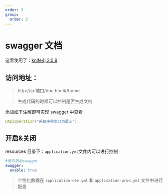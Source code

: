 ```yaml
---
order: 3
group:
  order: 2
---
```


# swagger 文档

<Alert type="warning">
这里使用了：<a href="https://doc.xiaominfo.com/" target="_blank">knife4j 2.0.9</a>
</Alert>

## 访问地址：

> http://ip:端口/doc.html#/home

> 生成代码的时候可以控制是否生成文档

添加如下注解即可实现 swagger 中查看

```java
@ApiOperation("系统字典表分页展示")
```

## 开启&关闭

resources 目录下：`application.yml`文件内可以进行控制

```yaml
#是否启动swagger
swagger:
  enable: true
```

> 个性化数据在 `application-dev.yml` 和 `application-prod.yml` 文件中进行配置
